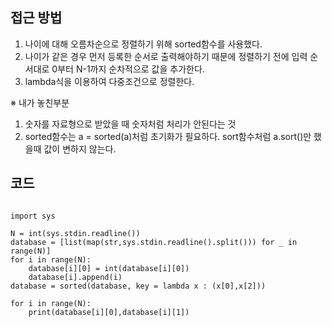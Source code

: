 ## 접근 방법
1. 나이에 대해 오름차순으로 정렬하기 위해 sorted함수를 사용했다.
2. 나이가 같은 경우 먼저 등록한 순서로 출력해야하기 때문에 정렬하기 전에 입력 순서대로 0부터 N-1까지 순차적으로 값을 추가한다.
3. lambda식을 이용하여 다중조건으로 정렬한다.

※ 내가 놓친부분
1. 숫자를 자료형으로 받았을 때 숫자처럼 처리가 안된다는 것
2. sorted함수는 a = sorted(a)처럼 초기화가 필요하다. sort함수처럼 a.sort()만 했을때 값이 변하지 않는다.



## 코드
<pre><code>
import sys

N = int(sys.stdin.readline())
database = [list(map(str,sys.stdin.readline().split())) for _ in range(N)]
for i in range(N):
    database[i][0] = int(database[i][0])
    database[i].append(i)
database = sorted(database, key = lambda x : (x[0],x[2]))

for i in range(N):
    print(database[i][0],database[i][1])
</code></pre>
